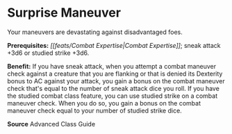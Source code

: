 ﻿---
cssclass: [feats]

---
# Surprise Maneuver

Your maneuvers are devastating against disadvantaged foes.

**Prerequisites:** _[[feats/Combat Expertise|Combat Expertise]]_; sneak attack +3d6 or studied strike +3d6.

**Benefit:** If you have sneak attack, when you attempt a combat maneuver check against a creature that you are flanking or that is denied its Dexterity bonus to AC against your attack, you gain a bonus on the combat maneuver check that's equal to the number of sneak attack dice you roll. If you have the studied combat class feature, you can use studied strike on a combat maneuver check. When you do so, you gain a bonus on the combat maneuver check equal to your number of studied strike dice.

**Source** Advanced Class Guide